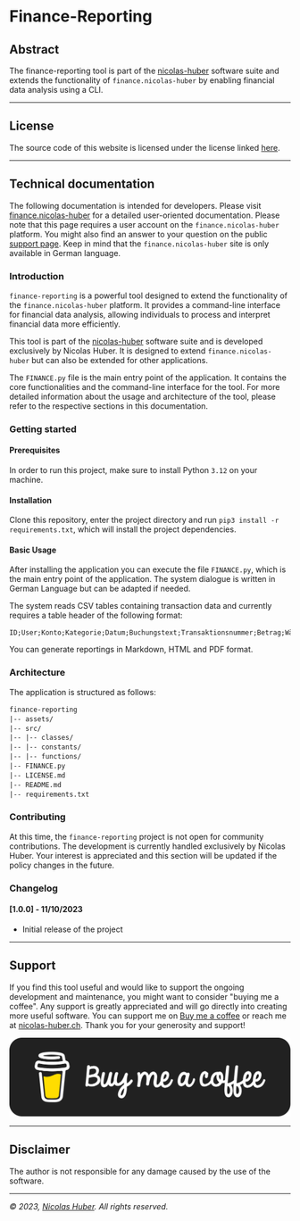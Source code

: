 # Finance-Reporting

## Abstract

The finance-reporting tool is part of the [nicolas-huber](https://github.com/code-nicolas-huber/code-nicolas-huber) software suite and extends the functionality of `finance.nicolas-huber` by enabling financial data analysis using a CLI.

---

## License

The source code of this website is licensed under the license linked [here](LICENSE.md).

---

## Technical documentation

The following documentation is intended for developers. Please visit [finance.nicolas-huber](https://finance.nicolas-huber.ch/pages/data/data-tools) for a detailed user-oriented documentation. Please note that this page requires a user account on the `finance.nicolas-huber` platform. You might also find an answer to your question on the public [support page](https://finance.nicolas-huber.ch/pages/system/support). Keep in mind that the `finance.nicolas-huber` site is only available in German language.

### Introduction

`finance-reporting` is a powerful tool designed to extend the functionality of the `finance.nicolas-huber` platform. It provides a command-line interface for financial data analysis, allowing individuals to process and interpret financial data more efficiently.

This tool is part of the [nicolas-huber](https://github.com/code-nicolas-huber/code-nicolas-huber) software suite and is developed exclusively by Nicolas Huber. It is designed to extend `finance.nicolas-huber` but can also be extended for other applications.

The `FINANCE.py` file is the main entry point of the application. It contains the core functionalities and the command-line interface for the tool. For more detailed information about the usage and architecture of the tool, please refer to the respective sections in this documentation.

### Getting started

#### Prerequisites

In order to run this project, make sure to install Python `3.12` on your machine.

#### Installation

Clone this repository, enter the project directory and run `pip3 install -r requirements.txt`, which will install the project dependencies.

#### Basic Usage

After installing the application you can execute the file `FINANCE.py`, which is the main entry point of the application. The system dialogue is written in German Language but can be adapted if needed. 

The system reads CSV tables containing transaction data and currently requires a table header of the following format:

```csv
ID;User;Konto;Kategorie;Datum;Buchungstext;Transaktionsnummer;Betrag;Währung;Status
```

You can generate reportings in Markdown, HTML and PDF format.

### Architecture

The application is structured as follows:

```txt
finance-reporting
|-- assets/
|-- src/
|-- |-- classes/
|-- |-- constants/
|-- |-- functions/
|-- FINANCE.py
|-- LICENSE.md
|-- README.md
|-- requirements.txt
```

### Contributing

At this time, the `finance-reporting` project is not open for community contributions. The development is currently handled exclusively by Nicolas Huber. Your interest is appreciated and this section will be updated if the policy changes in the future. 

### Changelog

#### [1.0.0] - 11/10/2023

- Initial release of the project

---

## Support

If you find this tool useful and would like to support the ongoing development and maintenance, you might want to consider "buying me a coffee". Any support is greatly appreciated and will go directly into creating more useful software. You can support me on [Buy me a coffee](https://www.buymeacoffee.com/nicolashuber) or reach me at [nicolas-huber.ch](https://nicolas-huber.ch). Thank you for your generosity and support!

[![Buy me a coffee](assets/black-button.png)](https://www.buymeacoffee.com/nicolashuber)

---

## Disclaimer

The author is not responsible for any damage caused by the use of the software.

---

_© 2023, [Nicolas Huber](https://nicolas-huber.ch). All rights reserved._